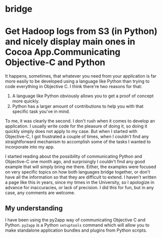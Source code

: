 bridge
======

Get Hadoop logs from S3 (in Python) and nicely display main ones in Cocoa App.Communicating Objective-C and Python
====================================
It happens, sometimes, that whatever you need from your application is far more easily to be developed using a language like Python than trying to code everything in Objective C. I think there're two reasons for that:

1. A language like Python obviously allows you to get a proof of concept more quickly.
2. Python has a larger amount of contributions to help you with that specific task you've in mind.

To me, it was clearly the second. I don't rush when it comes to develop an application. I usually write code for the pleasure of doing it, so doing it quickly simply does not apply to my case. But when I started with Objective-C, I got frustrated a couple of times, when I couldn't find any straightforward mechanism to accomplish some of the tasks I wanted to incorporate into my app.

I started reading about the possibility of communicating Python and Objective-C one month ago, and surprisingly I couldn't find any good example that will simply bring me there. Either, the examples were focused on very specific topics on how both languages bridge together, or don't have all the information so that they are difficult to extend. I haven't written a page like this in years, since my times in the University, so I apologize in advance for inaccuracies, or lack of precision. I did this for fun, but in any case, any comments are welcome.

My understanding
----------------
I have been using the py2app way of communicating Objective C and Python. ``py2app`` is a Python ``setuptools`` command which will allow you to make standalone application bundles and plugins from Python scripts.

